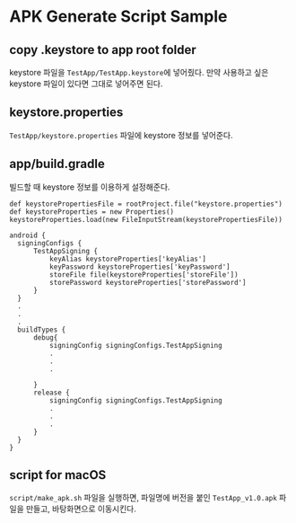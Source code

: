 # APK Generate Script Sample

## copy .keystore to app root folder
keystore 파일을 `TestApp/TestApp.keystore`에 넣어줬다.
만약 사용하고 싶은 keystore 파일이 있다면 그대로 넣어주면 된다.

## keystore.properties
`TestApp/keystore.properties` 파일에 keystore 정보를 넣어준다.

## app/build.gradle
빌드할 때 keystore 정보를 이용하게 설정해준다.

```
def keystorePropertiesFile = rootProject.file("keystore.properties")
def keystoreProperties = new Properties()
keystoreProperties.load(new FileInputStream(keystorePropertiesFile))

android {
  signingConfigs {
      TestAppSigning {
          keyAlias keystoreProperties['keyAlias']
          keyPassword keystoreProperties['keyPassword']
          storeFile file(keystoreProperties['storeFile'])
          storePassword keystoreProperties['storePassword']
      }
  }
  .
  .
  .
  buildTypes {
      debug{
          signingConfig signingConfigs.TestAppSigning
          .
          .
          .

      }
      release {
          signingConfig signingConfigs.TestAppSigning
          .
          .
          .
      }
  }
}
```

## script for macOS
`script/make_apk.sh` 파일을 실행하면, 파일명에 버전을 붙인 `TestApp_v1.0.apk` 파일을 만들고, 바탕화면으로 이동시킨다.
